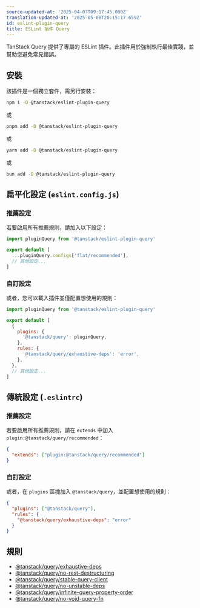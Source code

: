 ```yaml
---
source-updated-at: '2025-04-07T09:17:45.000Z'
translation-updated-at: '2025-05-08T20:15:17.659Z'
id: eslint-plugin-query
title: ESLint 插件 Query
---
```


TanStack Query 提供了專屬的 ESLint 插件。此插件用於強制執行最佳實踐，並幫助您避免常見錯誤。

## 安裝

該插件是一個獨立套件，需另行安裝：

```bash
npm i -D @tanstack/eslint-plugin-query
```

或

```bash
pnpm add -D @tanstack/eslint-plugin-query
```

或

```bash
yarn add -D @tanstack/eslint-plugin-query
```

或

```bash
bun add -D @tanstack/eslint-plugin-query
```

## 扁平化設定 (`eslint.config.js`)

### 推薦設定

若要啟用所有推薦規則，請加入以下設定：

```js
import pluginQuery from '@tanstack/eslint-plugin-query'

export default [
  ...pluginQuery.configs['flat/recommended'],
  // 其他設定...
]
```

### 自訂設定

或者，您可以載入插件並僅配置想使用的規則：

```js
import pluginQuery from '@tanstack/eslint-plugin-query'

export default [
  {
    plugins: {
      '@tanstack/query': pluginQuery,
    },
    rules: {
      '@tanstack/query/exhaustive-deps': 'error',
    },
  },
  // 其他設定...
]
```

## 傳統設定 (`.eslintrc`)

### 推薦設定

若要啟用所有推薦規則，請在 `extends` 中加入 `plugin:@tanstack/query/recommended`：

```json
{
  "extends": ["plugin:@tanstack/query/recommended"]
}
```

### 自訂設定

或者，在 `plugins` 區塊加入 `@tanstack/query`，並配置想使用的規則：

```json
{
  "plugins": ["@tanstack/query"],
  "rules": {
    "@tanstack/query/exhaustive-deps": "error"
  }
}
```

## 規則

- [@tanstack/query/exhaustive-deps](./exhaustive-deps.md)
- [@tanstack/query/no-rest-destructuring](./no-rest-destructuring.md)
- [@tanstack/query/stable-query-client](./stable-query-client.md)
- [@tanstack/query/no-unstable-deps](./no-unstable-deps.md)
- [@tanstack/query/infinite-query-property-order](./infinite-query-property-order.md)
- [@tanstack/query/no-void-query-fn](./no-void-query-fn.md)

